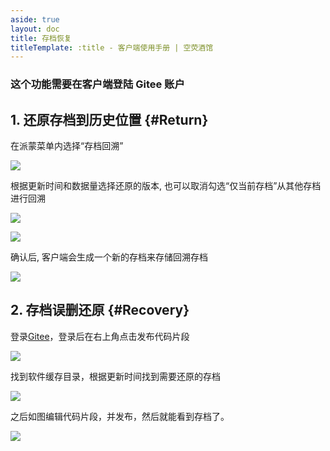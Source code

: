 ```yaml
---
aside: true
layout: doc
title: 存档恢复
titleTemplate: :title - 客户端使用手册 | 空荧酒馆
---
```


[文：【存档丢失】存档还原/误删恢复]: # 'https://support.qq.com/products/321980/faqs/113007'
[#]: # '仅第 2 部分为原文直接翻译'

### 这个功能需要在客户端登陆 Gitee 账户

[还原存档到历史位置]: # '更新为客户端内还原功能教程'

## 1. 还原存档到历史位置 {#Return}

在派蒙菜单内选择“存档回溯”

![](/imgs/zh/manual/restore-recover/1.png)

根据更新时间和数据量选择还原的版本, 也可以取消勾选“仅当前存档”从其他存档进行回溯

![](/imgs/zh/manual/restore-recover/2.png)

![](/imgs/zh/manual/restore-recover/3.png)

确认后, 客户端会生成一个新的存档来存储回溯存档

![](/imgs/zh/manual/restore-recover/4.png)

## 2. 存档误删还原 {#Recovery}

登录[Gitee](https://gitee.com/)，登录后在右上角点击发布代码片段

![](/imgs/zh/manual/restore-recover/5.png)

找到软件缓存目录，根据更新时间找到需要还原的存档

![](/imgs/zh/manual/restore-recover/6.png)

之后如图编辑代码片段，并发布，然后就能看到存档了。

![](/imgs/zh/manual/restore-recover/7.png)
